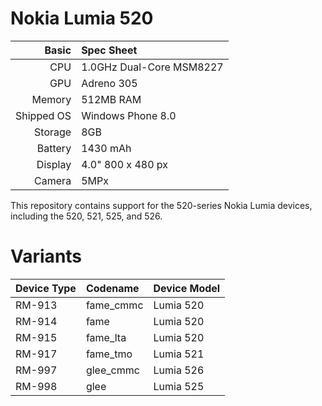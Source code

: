 Nokia Lumia 520
=============

Basic      | Spec Sheet
----------:|:-------------------------
CPU        | 1.0GHz Dual-Core MSM8227
GPU        | Adreno 305
Memory     | 512MB RAM
Shipped OS | Windows Phone 8.0
Storage    | 8GB
Battery    | 1430  mAh
Display    | 4.0" 800 x 480 px
Camera     | 5MPx

This repository contains support for the 520-series Nokia Lumia devices, including the 520, 521, 525, and 526.

Variants
=============

Device Type  | Codename  | Device Model
:------------|:----------|:-------------
RM-913       | fame_cmmc | Lumia 520
RM-914       | fame      | Lumia 520
RM-915       | fame_lta  | Lumia 520
RM-917       | fame_tmo  | Lumia 521
RM-997       | glee_cmmc | Lumia 526
RM-998       | glee      | Lumia 525
